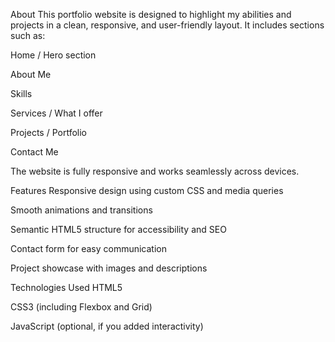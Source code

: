 About
This portfolio website is designed to highlight my abilities and projects in a clean, responsive, and user-friendly layout. It includes sections such as:

Home / Hero section

About Me

Skills

Services / What I offer

Projects / Portfolio

Contact Me

The website is fully responsive and works seamlessly across devices.

Features
Responsive design using custom CSS and media queries

Smooth animations and transitions

Semantic HTML5 structure for accessibility and SEO

Contact form for easy communication

Project showcase with images and descriptions

Technologies Used
HTML5

CSS3 (including Flexbox and Grid)

JavaScript (optional, if you added interactivity)
